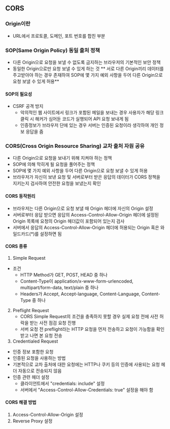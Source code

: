 ## CORS

### Origin이란

- URL에서 프로토콜, 도메인, 포트 번호를 합친 부분

### SOP(Same Origin Policy) 동일 출처 정책

- 다른 Origin으로 요청을 보낼 수 없도록 금지하는 브라우저의 기본적인 보안 정책
- 동일한 Origin으로만 요청 보낼 수 있게 하는 것
  ** 서로 다른 Origin끼리 데이터를 주고받아야 하는 경우 존재하여 SOP에 몇 가지 예외 사항을 두어 다른 Origin으로 요청 보낼 수 있게 허용**

#### SOP의 필요성

- CSRF 공격 방지
  - 악의적인 웹 사이트에서 링크가 포함된 메일을 보내는 경우 사용자가 해당 링크 클릭 시 해커가 심어둔 코드가 실행되어 API 요청 보내게 됨
  - 인증정보가 브라우저 단에 있는 경우 서버는 인증된 요청이라 생각하여 개인 정보 응답을 줌

### CORS(Cross Origin Resource Sharing) 교차 출처 자원 공유

- 다른 Origin으로 요청을 보내기 위해 지켜야 하는 정책
- SOP에 의해 막히게 될 요청을 풀어주는 정책
- SOP에 몇 가지 예외 사항을 두어 다른 Origin으로 요청 보낼 수 있게 허용
- 브라우저가 자신이 보낸 요청 및 서버로부터 받은 응답의 데이터가 CORS 정책을 지키는지 검사하여 안전한 요청을 보냈는지 확인

#### CORS 동작원리

- 브라우저는 다른 Origin으로 요청 보낼 때 Origin 헤더에 자신의 Origin 설정
- 서버로부터 응답 받으면 응답의 Access-Control-Allow-Origin 헤더에 설정된 Origin 목록에 요청의 Origin 헤더값이 포함되어 있는지 검사
- 서버에서 응답의 Access-Control-Allow-Origin 헤더에 허용되는 Origin 혹은 와일드카드(\*)를 설정하면 됨

#### CORS 종류

1. Simple Request

- 조건
  - HTTP Method가 GET, POST, HEAD 중 하나
  - Content-Type이 application/x-www-form-urlencoded, multipart/form-data, text/plain 중 하나
  - Headers가 Accept, Accept-language, Content-Language, Content-Type 중 하나

2. Preflight Request
   - CORS Simple Request의 조건을 충족하지 못할 경우 실제 요청 전에 사전 허락을 받는 사전 점검 요청 진행
   - 서버 요청 전 preflight라는 HTTP 요청을 먼저 전송하고 요청이 가능함을 확인받고 나면 본 요청 전송
3. Credentialed Request

- 인증 정보 포함한 요청
- 인증된 요청을 사용하는 방법
- 기본적으로 교차 출처에 대한 요청에는 HTTP나 쿠키 등의 인증에 사용되는 요청 헤더 자동으로 전송되지 않음
- 인증 관련 헤더 설정
  - 클라이언트에서 "credentials: include" 설정
  - 서버에서 "Access-Control-Allow-Credentials: true" 설정을 해야 함

#### CORS 해결 방법

1. Access-Control-Allow-Origin 설정
2. Reverse Proxy 설정
